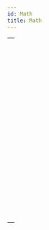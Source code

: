 ```yaml
---
id: Math
title: Math
---
```

||
|---|
|[<!-- INCLUDE #_command_.Abs.Syntax -->](../../commands-legacy/abs.md)<br/>|
|[<!-- INCLUDE #_command_.Arctan.Syntax -->](../../commands-legacy/arctan.md)<br/>|
|[<!-- INCLUDE #_command_.Cos.Syntax -->](../../commands-legacy/cos.md)<br/>|
|[<!-- INCLUDE #_command_.Dec.Syntax -->](../../commands-legacy/dec.md)<br/>|
|[<!-- INCLUDE #_command_.Euro converter.Syntax -->](../../commands-legacy/euro-converter.md)<br/>|
|[<!-- INCLUDE #_command_.Exp.Syntax -->](../../commands-legacy/exp.md)<br/>|
|[<!-- INCLUDE #_command_.Int.Syntax -->](../../commands-legacy/int.md)<br/>|
|[<!-- INCLUDE #_command_.Log.Syntax -->](../../commands-legacy/log.md)<br/>|
|[<!-- INCLUDE #_command_.Mod.Syntax -->](../../commands-legacy/mod.md)<br/>|
|[<!-- INCLUDE #_command_.Random.Syntax -->](../../commands-legacy/random.md)<br/>|
|[<!-- INCLUDE #_command_.Round.Syntax -->](../../commands-legacy/round.md)<br/>|
|[<!-- INCLUDE #_command_.SET REAL COMPARISON LEVEL.Syntax -->](../../commands-legacy/set-real-comparison-level.md)<br/>|
|[<!-- INCLUDE #_command_.Sin.Syntax -->](../../commands-legacy/sin.md)<br/>|
|[<!-- INCLUDE #_command_.Square root.Syntax -->](../../commands-legacy/square-root.md)<br/>|
|[<!-- INCLUDE #_command_.Tan.Syntax -->](../../commands-legacy/tan.md)<br/>|
|[<!-- INCLUDE #_command_.Trunc.Syntax -->](../../commands-legacy/trunc.md)<br/>|
